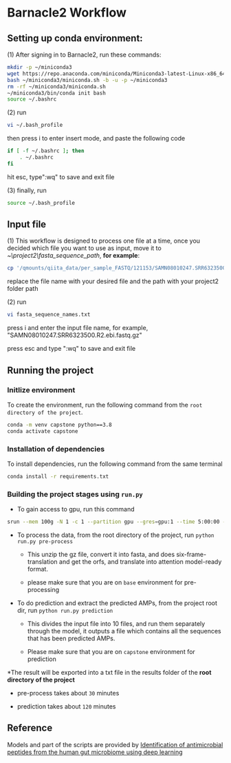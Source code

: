 
# Barnacle2 Workflow

## Setting up conda environment:

(1) After signing in to Barnacle2, run these commands:
```bash
mkdir -p ~/miniconda3
wget https://repo.anaconda.com/miniconda/Miniconda3-latest-Linux-x86_64.sh -O ~/miniconda3/miniconda.sh
bash ~/miniconda3/miniconda.sh -b -u -p ~/miniconda3
rm -rf ~/miniconda3/miniconda.sh
~/miniconda3/bin/conda init bash
source ~/.bashrc
```

(2)
run
```bash
vi ~/.bash_profile
```
then press i to enter insert mode, and paste the following code
```bash
if [ -f ~/.bashrc ]; then
    . ~/.bashrc
fi
```
hit esc, type":wq" to save and exit file

(3) finally, run
```bash
source ~/.bash_profile
```

## Input file

(1) This workflow is designed to process one file at a time, once you decided which file you want to use as input, move it to _~\project2\fasta_sequence_path_, __for example__:
```bash
cp '/qmounts/qiita_data/per_sample_FASTQ/121153/SAMN08010247.SRR6323500.R2.ebi.fastq.gz' /home/y7hao/project2/fasta_sequence_path/
```
replace the file name with your desired file and the path with your project2 folder path

(2) run
```bash
vi fasta_sequence_names.txt
```
press i and enter the input file name, for example, "SAMN08010247.SRR6323500.R2.ebi.fastq.gz"

press esc and type ":wq" to save and exit file


## Running the project

### Initlize environment

To create the environment, run the following command from the `root directory of the project`.
```bash
conda -m venv capstone python==3.8
conda activate capstone
```

### Installation of dependencies
To install dependencies, run the following command from the same terminal
```bash
conda install -r requirements.txt
```

### Building the project stages using `run.py`

* To gain access to gpu, run this command
```bash
srun --mem 100g -N 1 -c 1 --partition gpu --gres=gpu:1 --time 5:00:00 --pty bash -l
```

* To process the data, from the root directory of the project, run `python run.py pre-process`
  - This unzip the gz file, convert it into fasta, and does six-frame-translation and get the orfs, and translate into attention model-ready format.

  - please make sure that you are on `base` environment for pre-processing
* To do prediction and extract the predicted AMPs, from the project root dir, run `python run.py prediction`
  - This divides the input file into 10 files, and run them separately through the model, it outputs a file which contains all the sequences that has been predicted AMPs.
  
  - Please make sure that you are on `capstone` environment for prediction

*The result will be exported into a txt file in the results folder of the __root directory of the project__

* pre-process takes about `30` minutes

* prediction takes about `120` minutes

## Reference

Models and part of the scripts are provided by [Identification of antimicrobial peptides from the human gut microbiome using deep learning](https://www.nature.com/articles/s41587-022-01226-0)
